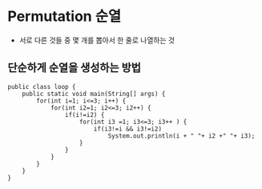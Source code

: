 # Permutation 순열
* 서로 다른 것들 중 몇 개를 뽑아서 한 줄로 나열하는 것

## 단순하게 순열을 생성하는 방법
    public class loop {
    	public static void main(String[] args) {
	    	for(int i=1; i<=3; i++) {
		    	for(int i2=1; i2<=3; i2++) {
			    	if(i!=i2) {
				    	for(int i3 =1; i3<=3; i3++ ) {
					    	if(i3!=i && i3!=i2)
						    	System.out.println(i + " "+ i2 +" "+ i3);
					    }
			    	}
		    	}
	    	}
    	}
    }
